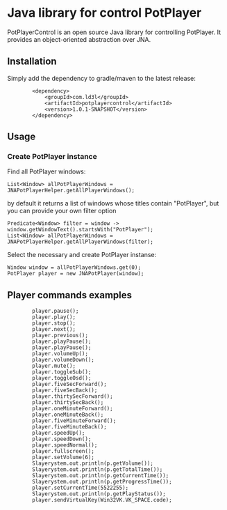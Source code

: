 # Java library for control PotPlayer

PotPlayerControl is an open source Java library for controlling PotPlayer. It provides an object-oriented abstraction over JNA.

## Installation

Simply add the dependency to gradle/maven to the latest release:

```
        <dependency>
            <groupId>com.ld3l</groupId>
            <artifactId>potplayercontrol</artifactId>
            <version>1.0.1-SNAPSHOT</version>
        </dependency>
```

## Usage

### Create PotPlayer instance

Find all PotPlayer windows:
```
List<Window> allPotPlayerWindows = JNAPotPlayerHelper.getAllPlayerWindows();
```

by default it returns a list of windows whose titles contain "PotPlayer", but you can provide your own filter option

```
Predicate<Window> filter = window -> window.getWindowText().startsWith("PotPlayer");
List<Window> allPotPlayerWindows = JNAPotPlayerHelper.getAllPlayerWindows(filter);
```

Select the necessary and create PotPlayer instanse:
```
Window window = allPotPlayerWindows.get(0);
PotPlayer player = new JNAPotPlayer(window);
```

## Player commands examples

```
        player.pause();
        player.play();
        player.stop();
        player.next();
        player.previous();
        player.playPause();
        player.playPause();
        player.volumeUp();
        player.volumeDown();
        player.mute();
        player.toggleSub();
        player.toggleOsd();
        player.fiveSecForward();
        player.fiveSecBack();
        player.thirtySecForward();
        player.thirtySecBack();
        player.oneMinuteForward();
        player.oneMinuteBack();
        player.fiveMinuteForward();
        player.fiveMinuteBack();
        player.speedUp();
        player.speedDown();
        player.speedNormal();
        player.fullscreen();
        player.setVolume(6);
        Slayerystem.out.println(p.getVolume());
        Slayerystem.out.println(p.getTotalTime());
        Slayerystem.out.println(p.getCurrentTime());
        Slayerystem.out.println(p.getProgressTime());
        player.setCurrentTime(5522255);
        Slayerystem.out.println(p.getPlayStatus());
        player.sendVirtualKey(Win32VK.VK_SPACE.code);
```

